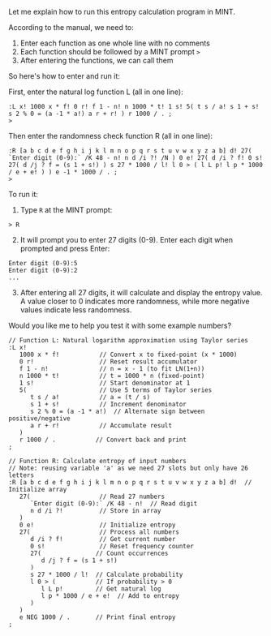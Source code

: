 Let me explain how to run this entropy calculation program in MINT.

According to the manual, we need to:
1. Enter each function as one whole line with no comments
2. Each function should be followed by a MINT prompt `>`
3. After entering the functions, we can call them

So here's how to enter and run it:

First, enter the natural log function L (all in one line):
```
:L x! 1000 x * f! 0 r! f 1 - n! n 1000 * t! 1 s! 5( t s / a! s 1 + s! s 2 % 0 = (a -1 * a!) a r + r! ) r 1000 / . ;
>
```

Then enter the randomness check function R (all in one line):
```
:R [a b c d e f g h i j k l m n o p q r s t u v w x y z a b] d! 27( `Enter digit (0-9):` /K 48 - n! n d /i ?! /N ) 0 e! 27( d /i ? f! 0 s! 27( d /j ? f = (s 1 + s!) ) s 27 * 1000 / l! l 0 > ( l L p! l p * 1000 / e + e! ) ) e -1 * 1000 / . ;
>
```

To run it:
1. Type `R` at the MINT prompt:
```
> R
```

2. It will prompt you to enter 27 digits (0-9). Enter each digit when prompted and press Enter:
```
Enter digit (0-9):5
Enter digit (0-9):2
...
```

3. After entering all 27 digits, it will calculate and display the entropy value. A value closer to 0 indicates more randomness, while more negative values indicate less randomness.

Would you like me to help you test it with some example numbers?


```
// Function L: Natural logarithm approximation using Taylor series
:L x!                     
   1000 x * f!           // Convert x to fixed-point (x * 1000)
   0 r!                  // Reset result accumulator
   f 1 - n!              // n = x - 1 (to fit LN(1+n))
   n 1000 * t!           // t = 1000 * n (fixed-point)
   1 s!                  // Start denominator at 1
   5(                    // Use 5 terms of Taylor series
      t s / a!           // a = (t / s)
      s 1 + s!           // Increment denominator
      s 2 % 0 = (a -1 * a!)  // Alternate sign between positive/negative
      a r + r!           // Accumulate result
   )
   r 1000 / .           // Convert back and print
;

// Function R: Calculate entropy of input numbers
// Note: reusing variable 'a' as we need 27 slots but only have 26 letters
:R [a b c d e f g h i j k l m n o p q r s t u v w x y z a b] d!  // Initialize array
   27(                   // Read 27 numbers
      `Enter digit (0-9):` /K 48 - n!  // Read digit
      n d /i ?!          // Store in array
   )
   0 e!                  // Initialize entropy
   27(                   // Process all numbers
      d /i ? f!          // Get current number
      0 s!               // Reset frequency counter
      27(               // Count occurrences
         d /j ? f = (s 1 + s!)
      )
      s 27 * 1000 / l!  // Calculate probability
      l 0 > (           // If probability > 0
         l L p!         // Get natural log
         l p * 1000 / e + e!  // Add to entropy
      )
   )
   e NEG 1000 / .       // Print final entropy
;
```

